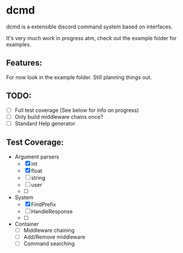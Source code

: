 # dcmd

dcmd is a extensible discord command system based on interfaces.

It's very much work in progress atm, check out the example folder for examples.

## Features:

For now look in the example folder. Still planning things out.

## TODO:

 - [ ] Full test coverage (See below for info on progress)
 - [ ] Only build middleware chains once?
 - [ ] Standard Help generator

## Test Coverage:

 - Argument parsers
     + [x] int
     + [x] float
     + [ ] string
     + [ ] user
     + [ ] 
 - System
     + [x] FindPrefix
     + [ ] HandleResponse
     + [ ] 
 - Container
     + [ ] Middleware chaining
     + [ ] Add/Remove middleware
     + [ ] Command searching